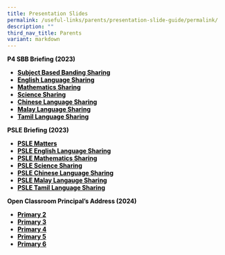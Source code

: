 ```yaml
---
title: Presentation Slides
permalink: /useful-links/parents/presentation-slide-guide/permalink/
description: ""
third_nav_title: Parents
variant: markdown
---
```

<p><span style="color: #000000;"><strong>P4 SBB Briefing (2023)</strong></span></p>
<ul>
<li><span style="color: #000000;"><strong><a style="color: #000000;" href="https://moe-shuqunpri-staging.netlify.app/files/slides/2023-P4-SBB-Briefing.pdf" target="_blank">Subject Based Banding Sharing</a></strong></span></li>
<li><span style="color: #000000;"><strong><a style="color: #000000;" href="https://moe-shuqunpri-staging.netlify.app/files/slides/2023-English-SBB-Briefing-Slides.pdf" target="_blank">English Language Sharing</a></strong></span></li>
<li><span style="color: #000000;"><strong><a style="color: #000000;" href="https://moe-shuqunpri-staging.netlify.app/files/slides/2023-Math-SBB-Briefing-Slides.pdf" target="_blank">Mathematics Sharing</a></strong></span></li>
<li><span style="color: #000000;"><strong><a style="color: #000000;" href="https://moe-shuqunpri-staging.netlify.app/files/slides/2023-Science-SBB-Briefing-Slides.pdf" target="_blank">Science Sharing</a></strong></span></li>
<li><span style="color: #000000;"><strong><a style="color: #000000;" href="https://moe-shuqunpri-staging.netlify.app/files/slides/2023-Chinese-SBB-Briefing-slides.pdf" target="_blank">Chinese Language Sharing</a></strong></span></li>
<li><span style="color: #000000;"><strong><a style="color: #000000;" href="https://moe-shuqunpri-staging.netlify.app/files/slides/2023-Malay-SBB-Briefing-Slides.pdf" target="_blank">Malay Language Sharing</a></strong></span></li>
<li><span style="color: #000000;"><strong><a style="color: #000000;" href="https://moe-shuqunpri-staging.netlify.app/files/slides/2023-Tamil-SBB-Briefing-Slides.pdf" target="_blank">Tamil Language Sharing</a></strong></span></li>
</ul>
<p><span style="color: #000000;"><strong>PSLE Briefing (2023)</strong></span></p>
<ul>
<li><span style="color: #000000;"><strong><a style="color: #000000;" href="https://moe-shuqunpri-staging.netlify.app/files/slides/PSLE-Briefing-2023.pdf" target="_blank">PSLE Matters</a></strong></span></li>
<li><span style="color: #000000;"><strong><a style="color: #000000;" href="https://moe-shuqunpri-staging.netlify.app/files/slides/PSLE-EL-Briefing-2023.pdf" target="_blank">PSLE English Language Sharing</a></strong></span></li>
<li><span style="color: #000000;"><strong><a style="color: #000000;" href="https://moe-shuqunpri-staging.netlify.app/files/slides/PSLE-MA-Briefing-2023.pdf" target="_blank">PSLE Mathematics Sharing</a></strong></span></li>
<li><span style="color: #000000;"><strong><a style="color: #000000;" href="https://moe-shuqunpri-staging.netlify.app/files/slides/PSLE-SC-Briefing-2023.pdf" target="_blank">PSLE Science Sharing</a></strong></span></li>
<li><span style="color: #000000;"><strong><a style="color: #000000;" href="https://moe-shuqunpri-staging.netlify.app/files/slides/PSLE-CL-Briefing-2023.pdf" target="_blank">PSLE Chinese Language Sharing</a></strong></span></li>
<li><span style="color: #000000;"><strong><a style="color: #000000;" href="https://moe-shuqunpri-staging.netlify.app/files/slides/PSLE-ML-Briefing-2023.pdf" target="_blank">PSLE Malay Langauge Sharing</a></strong></span></li>
<li><span style="color: #000000;"><strong><a style="color: #000000;" href="https://moe-shuqunpri-staging.netlify.app/files/slides/PSLE-TL-Briefing-2023.pdf" target="_blank">PSLE Tamil Language Sharing</a></strong></span></li>
</ul>
<p><span style="color: #000000;"><strong>Open Classroom Principal’s Address (2024)</strong></span></p>
<ul>
<li><span style="color: #000000;"><strong><a style="color: #000000;" href="https://moe-shuqunpri-staging.netlify.app/files/slides/P3-Open-Classroom-19-Jan-2023.pdf" target="_blank">Primary 2</a></strong></span></li>
<li><span style="color: #000000;"><strong><a style="color: #000000;" href="https://moe-shuqunpri-staging.netlify.app/files/slides/P3-Open-Classroom-19-Jan-2023.pdf" target="_blank">Primary 3</a></strong></span></li>
<li><span style="color: #000000;"><strong><a style="color: #000000;" href="https://moe-shuqunpri-staging.netlify.app/files/slides/P3-Open-Classroom-19-Jan-2023.pdf" target="_blank">Primary 4</a></strong></span></li>	
<li><span style="color: #000000;"><strong><a style="color: #000000;" href="https://moe-shuqunpri-staging.netlify.app/files/slides/P3-Open-Classroom-19-Jan-2023.pdf" target="_blank">Primary 5</a></strong></span></li>
<li><span style="color: #000000;"><strong><a style="color: #000000;" href="https://moe-shuqunpri-staging.netlify.app/files/slides/P5-Open-Classroom-19-Jan-2023.pdf" target="_blank">Primary 6</a></strong></span></li>
</ul>